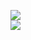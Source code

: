 [![](https://img.shields.io/badge/Made%20With-Github%20Spray-lightgrey.svg?style=for-the-badge&logo=github)](https://github.com/Annihil/github-spray#15735)  
[![](https://i.imgur.com/2DrTn0Z.gif)](https://github.com/Annihil/github-spray)